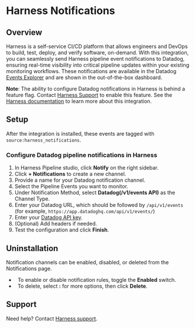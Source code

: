 # Harness Notifications

## Overview

Harness is a self-service CI/CD platform that allows engineers and DevOps to build, test, deploy, and verify software, on-demand. With this integration, you can seamlessly send Harness pipeline event notifications to Datadog, ensuring real-time visibility into critical pipeline updates within your existing monitoring workflows. These notifications are available in the Datadog [Events Explorer][1] and are shown in the out-of-the-box dashboard.

**Note**: The ability to configure Datadog notifications in Harness is behind a feature flag. Contact [Harness Support][2] to enable this feature. See the [Harness documentation][3] to learn more about this integration.

## Setup

After the integration is installed, these events are tagged with `source:harness_notifications`.

### Configure Datadog pipeline notifications in Harness

1. In Harness Pipeline studio, click **Notify** on the right sidebar.
2. Click **+ Notifications** to create a new channel.
3. Provide a name for your Datadog notification channel.
4. Select the Pipeline Events you want to monitor.
5. Under Notification Method, select **Datadog(/v1/events API)** as the Channel Type.
6. Enter your Datadog URL, which should be followed by `/api/v1/events` (for example, `https://app.datadoghq.com/api/v1/events/`)
7. Enter your [Datadog API key][4].
8. (Optional) Add headers if needed.
9. Test the configuration and click **Finish**.

## Uninstallation

Notification channels can be enabled, disabled, or deleted from the Notifications page.
-   To enable or disable notification rules, toggle the **Enabled** switch.
-   To delete, select **:** for more options, then click **Delete**.


## Support

Need help? Contact [Harness support][5].


[1]: https://docs.datadoghq.com/service_management/events/explorer/
[2]: mailto:support@harness.io
[3]: https://developer.harness.io/docs/continuous-delivery/x-platform-cd-features/cd-steps/notify-users-of-pipeline-events/#datadog-notifications
[4]: https://docs.datadoghq.com/account_management/api-app-keys/
[5]: https://www.harness.io/support